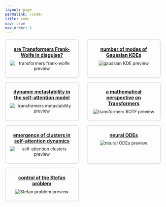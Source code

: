 ```yaml
---
layout: page
permalink: /code/
title: code
nav: true
nav_order: 3
---
```


<style>
.repo-grid {
  display: flex;
  flex-wrap: wrap;
  gap: 1em;
  justify-content: space-between;
}
.repo-card {
  flex: 1 1 calc(50% - 1em);
  border: 1px solid #ccc;
  border-radius: 8px;
  padding: 1em;
  box-shadow: 2px 2px 5px rgba(0,0,0,0.05);
  background-color: #fdfdfd;
  text-align: center;
  box-sizing: border-box;
  max-width: calc(50% - 1em);
}
.repo-card img {
  max-width: 100%;
  max-height: 150px;
  object-fit: contain;
  margin-bottom: 0.5em;
}
.repo-card h3 {
  margin: 0.5em 0;
  font-size: 1.1em;
}
</style>

<div class="repo-grid">

  <div class="repo-card">
    <h3>
      <a class="publink" href="https://github.com/borjanG/2025-transformers-frank-wolfe">
        are Transformers Frank-Wolfe in disguise?
      </a>
    </h3>
    <img src="{{ '/assets/imgs/cells.png' | relative_url }}" alt="transformers frank-wolfe preview">
  </div>

  <div class="repo-card">
    <h3>
      <a class="publink" href="https://github.com/KimiSun18/2024-gauss-kde-attention">
        number of modes of Gaussian KDEs
      </a>
    </h3>
    <img src="{{ '/assets/imgs/5.gif' | relative_url }}" alt="gaussian KDE preview">
  </div>

  <div class="repo-card">
    <h3>
      <a class="publink" href="https://github.com/HugoKoubbi/2024-transformers-dotm">
        dynamic metastability in the self-attention model
      </a>
    </h3>
    <img src="{{ '/assets/imgs/in-rainbows.png' | relative_url }}" alt="transformers metastability preview">
  </div>

  <div class="repo-card">
    <h3>
      <a class="publink" href="https://github.com/borjanG/2023-transformers-rotf">
        a mathematical perspective on Transformers
      </a>
    </h3>
    <img src="{{ '/assets/imgs/1.gif' | relative_url }}" alt="transformers ROTF preview">
  </div>

  <div class="repo-card">
    <h3>
      <a class="publink" href="https://github.com/borjanG/2023-transformers">
        emergence of clusters in self-attention dynamics
      </a>
    </h3>
    <img src="{{ '/assets/imgs/2.gif' | relative_url }}" alt="self-attention clusters preview">
  </div>

  <div class="repo-card">
    <h3>
      <a class="publink" href="https://github.com/borjanG/leia">
        neural ODEs
      </a>
    </h3>
    <img src="{{ '/assets/imgs/4.gif' | relative_url }}" alt="neural ODEs preview">
  </div>

  <div class="repo-card">
    <h3>
      <a class="publink" href="https://github.com/borjanG/2022-stefan-control">
        control of the Stefan problem
      </a>
    </h3>
    <img src="{{ '/assets/imgs/3.gif' |relative_url }}" alt="Stefan problem preview">
  </div>

</div>

